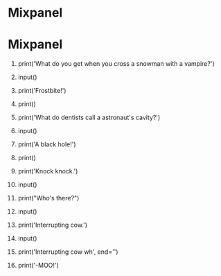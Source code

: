 # Mixpanel
# Mixpanel
1. print('What do you get when you cross a snowman with a vampire?')

 2. input()

 3. print('Frostbite!')

 4. print()

 5. print('What do dentists call a astronaut\'s cavity?')

 6. input()

 7. print('A black hole!')

 8. print()

 9. print('Knock knock.')

10. input()

11. print("Who's there?")

12. input()

13. print('Interrupting cow.')

14. input()

15. print('Interrupting cow wh', end='')

16. print('-MOO!')
